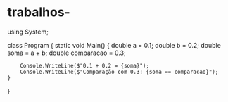 # trabalhos-
using System;

class Program
{
    static void Main()
    {
        double a = 0.1;
        double b = 0.2;
        double soma = a + b;
        double comparacao = 0.3;

        Console.WriteLine($"0.1 + 0.2 = {soma}");
        Console.WriteLine($"Comparação com 0.3: {soma == comparacao}");
    }
}
